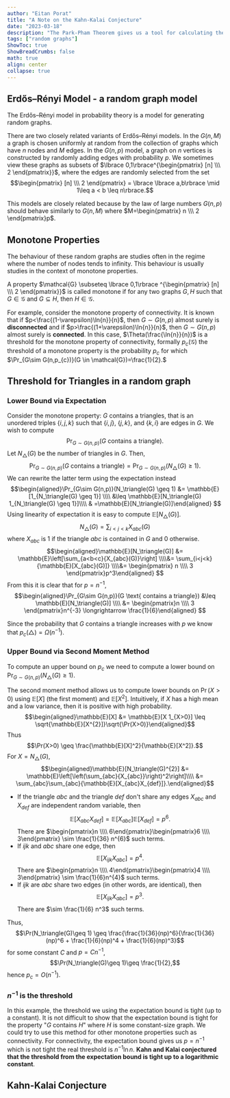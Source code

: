 ```yaml
---
author: "Eitan Porat"
title: "A Note on the Kahn-Kalai Conjecture"
date: "2023-03-18"
description: "The Park-Pham Theorem gives us a tool for calculating the thresholds of graph properties. In this blog post we attempt to give a clear explanation of the proof, focusing on intuition and concrete examples. v1"
tags: ["random graphs"]
ShowToc: true
ShowBreadCrumbs: false
math: true
align: center
collapse: true
---
```

## Erdős–Rényi Model - a random graph model
The Erdős–Rényi model in probability theory is a model for generating random graphs. 

There are two closely related variants of Erdős–Rényi models. In the $G(n,M)$ a graph is chosen uniformly at random from the collection of graphs which have $n$ nodes and $M$ edges. In the $G(n,p)$ model, a graph on $n$ vertices is constructed by randomly adding edges with probability $p$. 
We sometimes view these graphs as subsets of $\lbrace 0,1\rbrace^{\begin{pmatrix}
  [n] \\\
  2
\end{pmatrix}}$, where the edges are randomly selected from the set $$\begin{pmatrix}
  [n] \\\
  2
\end{pmatrix} = \lbrace \lbrace a,b\rbrace \mid 1\leq a < b \leq n\rbrace.$$

This models are closely related because by the law of large numbers $G(n,p)$ should behave similarly to $G(n,
M)$ where $M=\begin{pmatrix}
  n \\\
  2
\end{pmatrix}p$.

## Monotone Properties
The behaviour of these random graphs are studies often in the regime where the number of nodes tends to infinity. This behaviour is usually studies in the context of monotone properties. 

A property $\mathcal{G} \subseteq \lbrace 0,1\rbrace ^{\begin{pmatrix}
  [n] \\\
  2
\end{pmatrix}}$ is called monotone if for any two graphs $G,H$ such that $G \in \mathcal{G}$ and $G \subseteq H$, then $H \in \mathcal{G}.$ 

For example, consider the monotone property of connectivity. It is known that if $p<\frac{(1-\varepsilon)\ln{n}}{n}$, then $G\sim G(n,p)$ almost surely is **disconnected** and if $p>\frac{(1+\varepsilon)\ln{n}}{n}$, then $G\sim G(n,p)$ almost surely is **connected**. In this case, $\Theta(\frac{\ln{n}}{n})$ is a threshold for the monotone property of connectivity, formally $p_{c}(\mathcal{G})$ the threshold of a monotone property is the probability $p_{c}$ for which $\Pr_{G\sim G(n,p_{c})}(G \in \mathcal{G})=\frac{1}{2}.$

## Threshold for Triangles in a random graph

### Lower Bound via Expectation
Consider the monotone property: $G$ contains a triangles, that is an unordered triples $\lbrace i, j, k \rbrace$ such that $\lbrace i, j \rbrace$, $\lbrace j, k \rbrace$, and $\lbrace k, i \rbrace$ are edges in $G$.
We wish to compute $$\Pr_{G\sim G(n,p)}(G \text { contains a triangle}).$$ Let $N_\triangle(G)$ be the number of triangles in $G$. Then, $$\Pr_{G\sim G(n,p)}(G \text { contains a triangle}) = \Pr_{G\sim G(n,p)}(N_\triangle(G) \geq 1).$$ We can rewrite the latter term using the expectation instead $$\begin{aligned}\Pr_{G\sim G(n,p)}(N_\triangle(G) \geq 1) &= \mathbb{E}[1_{N_\triangle(G) \geq 1}] \\\\
&\leq \mathbb{E}[N_\triangle(G) 1_{N_\triangle(G) \geq 1}]\\\\ & =\mathbb{E}[N_\triangle(G)]\end{aligned} $$ Using linearity of expectation it is easy to compute $\mathbb{E}[N_\triangle(G)]$. $$N_\triangle(G)=\sum_{i<j<k}{X_{abc}}(G)$$
where $X_{abc}$ is $1$ if the triangle $abc$ is contained in $G$ and $0$ otherwise. $$\begin{aligned}\mathbb{E}[N_\triangle(G)] &= \mathbb{E}\left[\sum_{a<b<c}{X_{abc}(G)}\right] \\\\&= \sum_{i<j<k}{\mathbb{E}[X_{abc}(G)]} \\\\&= \begin{pmatrix} n \\\\ 3 \end{pmatrix}p^3\end{aligned}  $$ From this it is clear that for $p = n^{-1}$, $$\begin{aligned}\Pr_{G\sim G(n,p)}(G \text{ contains a triangle}) &\leq \mathbb{E}[N_\triangle(G)] \\\\ &= \begin{pmatrix}n \\\\ 3 \end{pmatrix}n^{-3} \longrightarrow \frac{1}{6}\end{aligned} $$

Since the probability that $G$ contains a triangle increases with $p$ we know that $p_{c}(\triangle) = \Omega(n^{-1}).$

### Upper Bound via Second Moment Method
To compute an upper bound on $p_{c}$ we need to compute a lower bound on $\Pr_{G\sim G(n,p)}(N_\triangle(G) \geq 1)$. 

The second moment method allows us to compute lower bounds on $\Pr(X > 0)$ using $\mathbb{E}[X]$ (the first moment) and $\mathbb{E}[X^{2}].$ Intuitively, if $X$ has a high mean and a low variance, then it is positive with high probability. $$\begin{aligned}\mathbb{E}[X] &= \mathbb{E}[X 1_{X>0}] \leq \sqrt{\mathbb{E}[X^{2}]}\sqrt{\Pr(X>0)}\end{aligned}$$ Thus $$\Pr(X>0) \geq \frac{\mathbb{E}[X]^2}{\mathbb{E}[X^2]}.$$ For $X=N_\triangle(G)$, $$\begin{aligned}\mathbb{E}[N_\triangle(G)^{2}] &= \mathbb{E}\left[\left(\sum_{abc}{X_{abc}}\right)^2\right]\\\\ &= \sum_{abc}\sum_{abc}{\mathbb{E}[X_{abc}X_{def}]}.\end{aligned}$$ 
* If the triangle $abc$ and the triangle $def$ don't share any edges $X_{abc}$ and $X_{def}$ are independent random variable, then $$\mathbb{E}[X_{abc} X_{def}] = \mathbb{E}[X_{abc}]\mathbb{E}[X_{def}] = p^6.$$ There are $\begin{pmatrix}n \\\\ 6\end{pmatrix}\begin{pmatrix}6 \\\\ 3\end{pmatrix} \sim \frac{1}{36} n^{6}$ such terms.
* If $ijk$ and $abc$ share one edge, then $$\mathbb{E}[X_{ijk} X_{abc}] = p^4.$$ There are $\begin{pmatrix}n \\\\ 4\end{pmatrix}\begin{pmatrix}4 \\\\ 3\end{pmatrix} \sim \frac{1}{6}n^{4}$ such terms.
* If $ijk$ are $abc$ share two edges (in other words, are identical), then $$\mathbb{E}[X_{ijk}X_{abc}] = p^{3}.$$ There are $\sim \frac{1}{6} n^3$ such terms.

Thus, $$\Pr(N_\triangle(G)\geq 1) \geq \frac{\frac{1}{36}(np)^6}{\frac{1}{36}(np)^6 + \frac{1}{6}(np)^4 + \frac{1}{6}(np)^3}$$ for some constant $C$ and $p=Cn^{-1}$, $$\Pr(N_\triangle(G)\geq 1)\geq \frac{1}{2},$$ hence $p_c = O(n^{-1}).$

### $n^{-1}$ is the threshold
In this example, the threshold we using the expectation bound is tight (up to a constant). It is not difficult to show that the expectation bound is tight for the property "$G$ contains $H$" where $H$ is some constant-size graph. We could try to use this method for other monotone properties such as connectivity. For connectivity, the expectation bound gives us $p = n^{-1}$ which is not tight the real threshold is $n^{-1}\ln n$. **Kahn and Kalai conjectured that the threshold from the expectation bound is tight up to a logarithmic constant**.

## Kahn-Kalai Conjecture